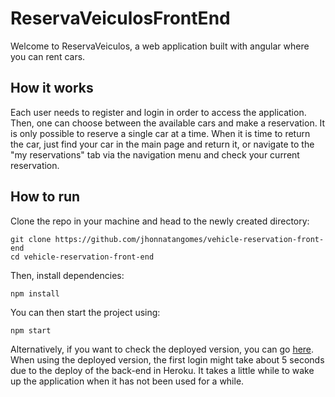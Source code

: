 # ReservaVeiculosFrontEnd

Welcome to ReservaVeiculos, a web application built with angular where you can rent cars.

## How it works

Each user needs to register and login in order to access the application. Then, one can choose between the available cars and make a reservation. It is only possible to reserve a single car at a time. When it is time to return the car, just find your car in the main page and return it, or navigate to the "my reservations" tab via the navigation menu and check your current reservation.

## How to run

Clone the repo in your machine and head to the newly created directory:

    git clone https://github.com/jhonnatangomes/vehicle-reservation-front-end
    cd vehicle-reservation-front-end

Then, install dependencies:

    npm install

You can then start the project using:

    npm start

Alternatively, if you want to check the deployed version, you can go [here]. When using the deployed version, the first login might take about 5 seconds due to the deploy of the back-end in Heroku. It takes a little while to wake up the application when it has not been used for a while.

[here]: http://vehicle-reservation-front-end.vercel.app/
